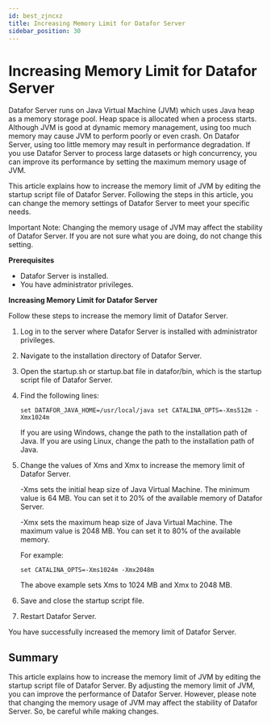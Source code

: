 ```yaml
---
id: best_zjncxz
title: Increasing Memory Limit for Datafor Server
sidebar_position: 30
---
```

# Increasing Memory Limit for Datafor Server

Datafor Server runs on Java Virtual Machine (JVM) which uses Java heap as a memory storage pool. Heap space is allocated when a process starts. Although JVM is good at dynamic memory management, using too much memory may cause JVM to perform poorly or even crash. On Datafor Server, using too little memory may result in performance degradation. If you use Datafor Server to process large datasets or high concurrency, you can improve its performance by setting the maximum memory usage of JVM.

This article explains how to increase the memory limit of JVM by editing the startup script file of Datafor Server. Following the steps in this article, you can change the memory settings of Datafor Server to meet your specific needs.

Important Note: Changing the memory usage of JVM may affect the stability of Datafor Server. If you are not sure what you are doing, do not change this setting.

**Prerequisites**

- Datafor Server is installed.
- You have administrator privileges.

**Increasing Memory Limit for Datafor Server**

Follow these steps to increase the memory limit of Datafor Server.

1. Log in to the server where Datafor Server is installed with administrator privileges.

2. Navigate to the installation directory of Datafor Server.

3. Open the startup.sh or startup.bat file in datafor/bin, which is the startup script file of Datafor Server.

4. Find the following lines:

   `set DATAFOR_JAVA_HOME=/usr/local/java set CATALINA_OPTS=-Xms512m -Xmx1024m`

   If you are using Windows, change the path to the installation path of Java. If you are using Linux, change the path to the installation path of Java.

5. Change the values of Xms and Xmx to increase the memory limit of Datafor Server.

   -Xms sets the initial heap size of Java Virtual Machine. The minimum value is 64 MB. You can set it to 20% of the available memory of Datafor Server.

   -Xmx sets the maximum heap size of Java Virtual Machine. The maximum value is 2048 MB. You can set it to 80% of the available memory.

   For example:

   `set CATALINA_OPTS=-Xms1024m -Xmx2048m`

   The above example sets Xms to 1024 MB and Xmx to 2048 MB.

6. Save and close the startup script file.

7. Restart Datafor Server.

You have successfully increased the memory limit of Datafor Server.

## Summary

This article explains how to increase the memory limit of JVM by editing the startup script file of Datafor Server. By adjusting the memory limit of JVM, you can improve the performance of Datafor Server. However, please note that changing the memory usage of JVM may affect the stability of Datafor Server. So, be careful while making changes.